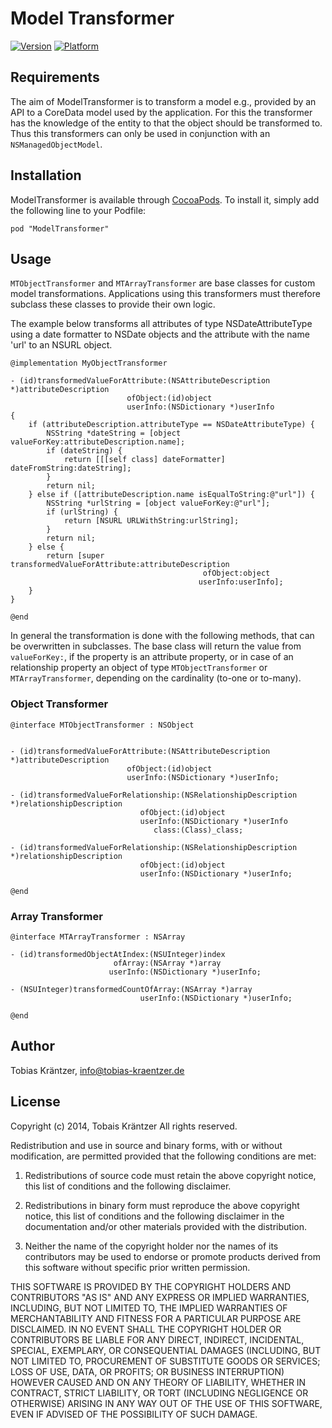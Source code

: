 # Model Transformer

[![Version](http://cocoapod-badges.herokuapp.com/v/ModelTransformer/badge.png)](http://cocoadocs.org/docsets/ModelTransformer)
[![Platform](http://cocoapod-badges.herokuapp.com/p/ModelTransformer/badge.png)](http://cocoadocs.org/docsets/ModelTransformer)

## Requirements

The aim of ModelTransformer is to transform a model e.g., provided by an API to a CoreData model used by the application. For this the transformer has the knowledge of the entity to that the object should be transformed to. Thus this transformers can only be used in conjunction with an `NSManagedObjectModel`.

## Installation

ModelTransformer is available through [CocoaPods](http://cocoapods.org). To install
it, simply add the following line to your Podfile:

    pod "ModelTransformer"

## Usage

`MTObjectTransformer` and `MTArrayTransformer` are base classes for custom model transformations. Applications using this transformers must therefore subclass these classes to provide their own logic. 

The example below transforms all attributes of type NSDateAttributeType using a date formatter to NSDate objects and the attribute with the name 'url' to an NSURL object.

	@implementation MyObjectTransformer
	
	- (id)transformedValueForAttribute:(NSAttributeDescription *)attributeDescription
	                          ofObject:(id)object 
	                          userInfo:(NSDictionary *)userInfo
    {
    	if (attributeDescription.attributeType == NSDateAttributeType) {
        	NSString *dateString = [object valueForKey:attributeDescription.name];
        	if (dateString) {
            	return [[[self class] dateFormatter] dateFromString:dateString];
        	}
        	return nil;
    	} else if ([attributeDescription.name isEqualToString:@"url"]) {
        	NSString *urlString = [object valueForKey:@"url"];
        	if (urlString) {
            	return [NSURL URLWithString:urlString];
        	}
        	return nil;
    	} else {
        	return [super transformedValueForAttribute:attributeDescription
                                          	   ofObject:object
                                              userInfo:userInfo];
        }
    }
	
	@end

In general the transformation is done with the following methods, that can be overwritten in subclasses. The base class will return the value from `valueForKey:`, if the property is an attribute property, or in case of an relationship property an object of type `MTObjectTransformer` or `MTArrayTransformer`, depending on the cardinality (to-one or to-many).

### Object Transformer

	@interface MTObjectTransformer : NSObject

	
	- (id)transformedValueForAttribute:(NSAttributeDescription *)attributeDescription
	                          ofObject:(id)object
	                          userInfo:(NSDictionary *)userInfo;
	
	- (id)transformedValueForRelationship:(NSRelationshipDescription *)relationshipDescription  
	                             ofObject:(id)object
	                             userInfo:(NSDictionary *)userInfo
	                                class:(Class)_class;
	
	- (id)transformedValueForRelationship:(NSRelationshipDescription *)relationshipDescription  
	                             ofObject:(id)object
	                             userInfo:(NSDictionary *)userInfo;

	@end

### Array Transformer

	@interface MTArrayTransformer : NSArray
	
	- (id)transformedObjectAtIndex:(NSUInteger)index
	                       ofArray:(NSArray *)array
	                      userInfo:(NSDictionary *)userInfo;
	                      
	- (NSUInteger)transformedCountOfArray:(NSArray *)array
	                             userInfo:(NSDictionary *)userInfo;

	@end



## Author

Tobias Kräntzer, info@tobias-kraentzer.de

## License

Copyright (c) 2014, Tobais Kräntzer
All rights reserved.

Redistribution and use in source and binary forms, with or without modification, are permitted provided that the following conditions are met:

1. Redistributions of source code must retain the above copyright notice, this list of conditions and the following disclaimer.

2. Redistributions in binary form must reproduce the above copyright notice, this list of conditions and the following disclaimer in the documentation and/or other materials provided with the distribution.

3. Neither the name of the copyright holder nor the names of its contributors may be used to endorse or promote products derived from this software without specific prior written permission.

THIS SOFTWARE IS PROVIDED BY THE COPYRIGHT HOLDERS AND CONTRIBUTORS "AS IS" AND ANY EXPRESS OR IMPLIED WARRANTIES, INCLUDING, BUT NOT LIMITED TO, THE IMPLIED WARRANTIES OF MERCHANTABILITY AND FITNESS FOR A PARTICULAR PURPOSE ARE DISCLAIMED. IN NO EVENT SHALL THE COPYRIGHT HOLDER OR CONTRIBUTORS BE LIABLE FOR ANY DIRECT, INDIRECT, INCIDENTAL, SPECIAL, EXEMPLARY, OR CONSEQUENTIAL DAMAGES (INCLUDING, BUT NOT LIMITED TO, PROCUREMENT OF SUBSTITUTE GOODS OR SERVICES; LOSS OF USE, DATA, OR PROFITS; OR BUSINESS INTERRUPTION) HOWEVER CAUSED AND ON ANY THEORY OF LIABILITY, WHETHER IN CONTRACT, STRICT LIABILITY, OR TORT (INCLUDING NEGLIGENCE OR OTHERWISE) ARISING IN ANY WAY OUT OF THE USE OF THIS SOFTWARE, EVEN IF ADVISED OF THE POSSIBILITY OF SUCH DAMAGE.